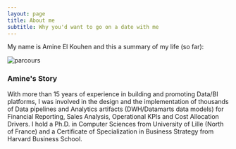 ```yaml
---
layout: page
title: About me
subtitle: Why you'd want to go on a date with me
---
```


My name is Amine El Kouhen and this a summary of my life (so far):

![parcours](https://user-images.githubusercontent.com/22400454/226952473-466eef28-ba77-4d3a-9cba-0923eff7a100.png)

### Amine's Story
With more than 15 years of experience in building and promoting Data/BI platforms, I was involved in the design and the implementation of thousands of Data pipelines and Analytics artifacts (DWH/Datamarts data models) for Financial Reporting, Sales Analysis, Operational KPIs and Cost Allocation Drivers. I hold a Ph.D. in Computer Sciences from University of Lille (North of France) and a Certificate of Specialization in Business Strategy from Harvard Business School.
